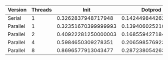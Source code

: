 | Version  | Threads |         Init        |       Dotprod       |         User        |         Sys         |       Elapsed       |      Speedup       |     Efficiency     |
|----------|---------|---------------------|---------------------|---------------------|---------------------|---------------------|--------------------|--------------------|
|  Serial  |    1    |  0.3262837948717948 | 0.14244984426229507 | 0.28625999999999996 | 0.20733333333333337 | 0.49270588235294116 |        1.0         |        1.0         |
| Parallel |    1    | 0.32351670399999993 | 0.13940602521008402 | 0.28246153846153843 |  0.2062929292929293 | 0.48715596330275224 | 1.0113924891990695 | 1.0113924891990695 |
| Parallel |    2    | 0.40922281250000003 | 0.16855942718446604 | 0.36031067961165053 |  0.267921568627451  | 0.32018556701030926 | 1.5388135291466063 | 0.7694067645733031 |
| Parallel |    4    |  0.5984650309278351 | 0.20659857692307693 |  0.5453092783505155 | 0.36806930693069295 | 0.24217894736842102 |  2.0344703274451   | 0.508617581861275  |
| Parallel |    8    |  0.8696577913043477 | 0.28723805426356586 |   0.84396261682243  |  0.5557857142857143 | 0.19397674418604655 | 2.5400255294540783 | 0.3175031911817598 |